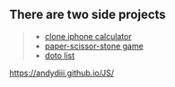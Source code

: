 ## There are two side projects  

> - [clone iphone calculator](https://andydiii.github.io/JS/less10-html+css+js/rock-paper-scissor.html) 
> - [paper-scissor-stone game](https://andydiii.github.io/JS/less10-html+css+js/practices/10i-j.html)
> - [doto list](https://andydiii.github.io/JS/less10-html+css+js/practices/10i-j.html)

https://andydiii.github.io/JS/
